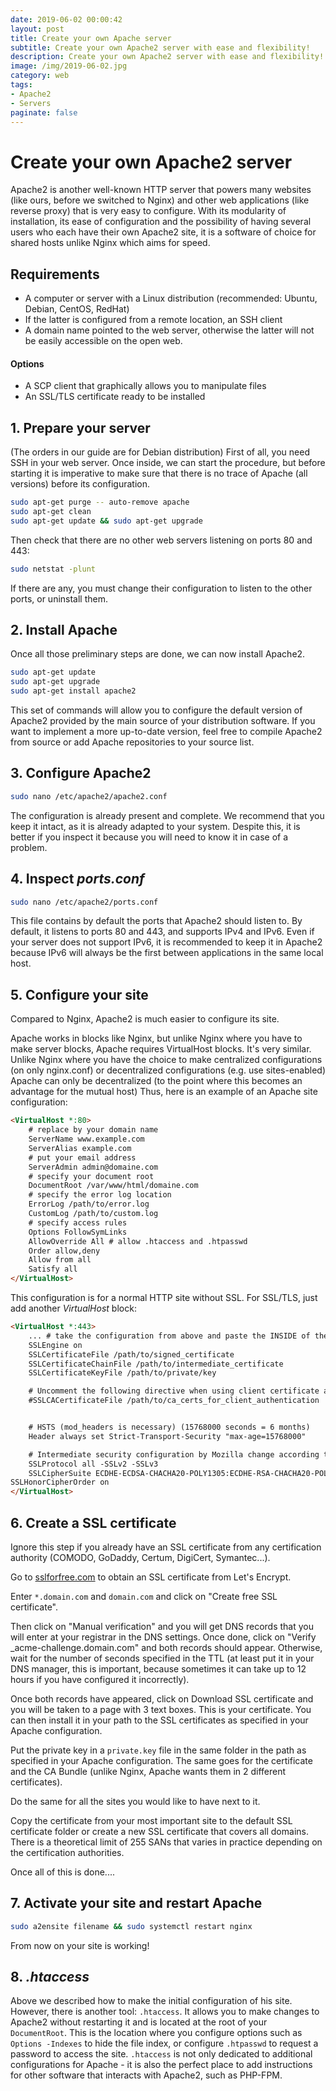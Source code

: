 ```yaml
---
date: 2019-06-02 00:00:42
layout: post
title: Create your own Apache server
subtitle: Create your own Apache2 server with ease and flexibility!
description: Create your own Apache2 server with ease and flexibility!
image: /img/2019-06-02.jpg
category: web
tags: 
- Apache2
- Servers
paginate: false
---
```


# Create your own Apache2 server

Apache2 is another well-known HTTP server that powers many websites (like ours, before we switched to Nginx) and other web applications (like reverse proxy) that is very easy to configure. With its modularity of installation, its ease of configuration and the possibility of having several users who each have their own Apache2 site, it is a software of choice for shared hosts unlike Nginx which aims for speed.

## Requirements
* A computer or server with a Linux distribution (recommended: Ubuntu, Debian, CentOS, RedHat)
* If the latter is configured from a remote location, an SSH client
* A domain name pointed to the web server, otherwise the latter will not be easily accessible on the open web.

#### Options

* A SCP client that graphically allows you to manipulate files
* An SSL/TLS certificate ready to be installed

## 1. Prepare your server
(The orders in our guide are for Debian distribution) First of all, you need SSH in your web server. Once inside, we can start the procedure, but before starting it is imperative to make sure that there is no trace of Apache (all versions) before its configuration.

```sh
sudo apt-get purge -- auto-remove apache
sudo apt-get clean
sudo apt-get update && sudo apt-get upgrade
```

Then check that there are no other web servers listening on ports 80 and 443:

```sh
sudo netstat -plunt
```
If there are any, you must change their configuration to listen to the other ports, or uninstall them.

## 2. Install Apache
Once all those preliminary steps are done, we can now install Apache2.
```sh
sudo apt-get update
sudo apt-get upgrade
sudo apt-get install apache2
```
This set of commands will allow you to configure the default version of Apache2 provided by the main source of your distribution software. If you want to implement a more up-to-date version, feel free to compile Apache2 from source or add Apache repositories to your source list.

## 3. Configure Apache2

```sh
sudo nano /etc/apache2/apache2.conf
```
The configuration is already present and complete. We recommend that you keep it intact, as it is already adapted to your system. Despite this, it is better if you inspect it because you will need to know it in case of a problem.

## 4. Inspect *ports.conf*
```sh
sudo nano /etc/apache2/ports.conf
```
This file contains by default the ports that Apache2 should listen to. By default, it listens to ports 80 and 443, and supports IPv4 and IPv6. Even if your server does not support IPv6, it is recommended to keep it in Apache2 because IPv6 will always be the first between applications in the same local host.

## 5. Configure your site

Compared to Nginx, Apache2 is much easier to configure its site.

Apache works in blocks like Nginx, but unlike Nginx where you have to make server blocks, Apache requires VirtualHost blocks. It's very similar. Unlike Nginx where you have the choice to make centralized configurations (on only nginx.conf) or decentralized configurations (e.g. use sites-enabled) Apache can only be decentralized (to the point where this becomes an advantage for the mutual host)
Thus, here is an example of an Apache site configuration:

```html
<VirtualHost *:80>
	# replace by your domain name
	ServerName www.example.com
	ServerAlias example.com
	# put your email address
	ServerAdmin admin@domaine.com
	# specify your document root
	DocumentRoot /var/www/html/domaine.com
	# specify the error log location
	ErrorLog /path/to/error.log
	CustomLog /path/to/custom.log
	# specify access rules
	Options FollowSymLinks
	AllowOverride All # allow .htaccess and .htpasswd
	Order allow,deny
	Allow from all
	Satisfy all
</VirtualHost>
```
This configuration is for a normal HTTP site without SSL.
For SSL/TLS, just add another *VirtualHost* block:
```html
<VirtualHost *:443>
	... # take the configuration from above and paste the INSIDE of the virtualhost 80 block here
	SSLEngine on
	SSLCertificateFile /path/to/signed_certificate
	SSLCertificateChainFile /path/to/intermediate_certificate
	SSLCertificateKeyFile /path/to/private/key

	# Uncomment the following directive when using client certificate authentication
	#SSLCACertificateFile /path/to/ca_certs_for_client_authentication


	# HSTS (mod_headers is necessary) (15768000 seconds = 6 months)
	Header always set Strict-Transport-Security "max-age=15768000"

	# Intermediate security configuration by Mozilla change according to your needs
	SSLProtocol all -SSLv2 -SSLv3
	SSLCipherSuite ECDHE-ECDSA-CHACHA20-POLY1305:ECDHE-RSA-CHACHA20-POLY1305:ECDHE-ECDSA-AES128-GCM-SHA256:ECDHE-RSA-AES128-GCM-SHA256:ECDHE-ECDSA-AES256-GCM-SHA384:ECDHE-RSA-AES256-GCM-SHA384:DHE-RSA-AES128-GCM-SHA256:DHE-RSA-AES256-GCM-SHA384:ECDHE-ECDSA-AES128-SHA256:ECDHE-RSA-AES128-SHA256:ECDHE-ECDSA-AES128-SHA:ECDHE-RSA-AES256-SHA384:ECDHE-RSA-AES128-SHA:ECDHE-ECDSA-AES256-SHA384:ECDHE-ECDSA-AES256-SHA:ECDHE-RSA-AES256-SHA:DHE-RSA-AES128-SHA256:DHE-RSA-AES128-SHA:DHE-RSA-AES256-SHA256:DHE-RSA-AES256-SHA:ECDHE-ECDSA-DES-CBC3-SHA:ECDHE-RSA-DES-CBC3-SHA:EDH-RSA-DES-CBC3-SHA:AES128-GCM-SHA256:AES256-GCM-SHA384:AES128-SHA256:AES256-SHA256:AES128-SHA:AES256-SHA:DES-CBC3-SHA:!DSS
SSLHonorCipherOrder on
</VirtualHost>
```

## 6. Create a SSL certificate
Ignore this step if you already have an SSL certificate from any certification authority (COMODO, GoDaddy, Certum, DigiCert, Symantec...).

Go to [sslforfree.com](https://www.sslforfree.com) to obtain an SSL certificate from Let's Encrypt.

Enter `*.domain.com` and `domain.com` and click on "Create free SSL certificate".

Then click on "Manual verification" and you will get DNS records that you will enter at your registrar in the DNS settings. Once done, click on "Verify _acme-challenge.domain.com" and both records should appear. Otherwise, wait for the number of seconds specified in the TTL (at least put it in your DNS manager, this is important, because sometimes it can take up to 12 hours if you have configured it incorrectly).

Once both records have appeared, click on Download SSL certificate and you will be taken to a page with 3 text boxes. This is your certificate. You can then install it in your path to the SSL certificates as specified in your Apache configuration.

Put the private key in a `private.key` file in the same folder in the path as specified in your Apache configuration. The same goes for the certificate and the CA Bundle (unlike Nginx, Apache wants them in 2 different certificates).

Do the same for all the sites you would like to have next to it.

Copy the certificate from your most important site to the default SSL certificate folder or create a new SSL certificate that covers all domains. There is a theoretical limit of 255 SANs that varies in practice depending on the certification authorities.

Once all of this is done....

## 7. Activate your site and restart Apache
```sh
sudo a2ensite filename && sudo systemctl restart nginx
``` 
From now on your site is working!

## 8. *.htaccess*
Above we described how to make the initial configuration of his site. However, there is another tool: `.htaccess`. It allows you to make changes to Apache2 without restarting it and is located at the root of your `DocumentRoot`. This is the location where you configure options such as `Options -Indexes` to hide the file index, or configure `.htpasswd` to request a password to access the site.
`.htaccess` is not only dedicated to additional configurations for Apache - it is also the perfect place to add instructions for other software that interacts with Apache2, such as PHP-FPM.
